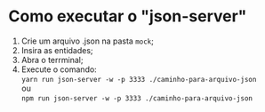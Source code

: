 # Como executar o "json-server"

1. Crie um arquivo .json na pasta `mock`;
2. Insira as entidades;
3. Abra o terrminal;
4. Execute o comando:<br />
   `yarn run json-server -w -p 3333 ./caminho-para-arquivo-json`<br />
   ou<br />
   `npm run json-server -w -p 3333 ./caminho-para-arquivo-json`<br />

